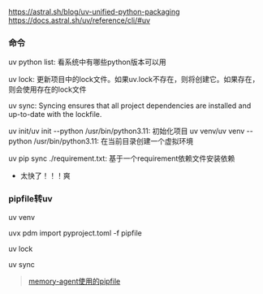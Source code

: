 https://astral.sh/blog/uv-unified-python-packaging
https://docs.astral.sh/uv/reference/cli/#uv


### 命令
uv python list: 看系统中有哪些python版本可以用

uv lock: 更新项目中的lock文件。如果uv.lock不存在，则将创建它。如果存在，则会使用存在的lock文件

uv sync: Syncing ensures that all project dependencies are installed and up-to-date with the lockfile.

uv init/uv init --python /usr/bin/python3.11: 初始化项目
uv venv/uv venv --python /usr/bin/python3.11: 在当前目录创建一个虚拟环境

uv pip sync ./requirement.txt: 基于一个requirement依赖文件安装依赖
- 太快了！！！爽

### pipfile转uv
uv venv

uvx pdm import pyproject.toml -f pipfile

uv lock 

uv sync
> [memory-agent使用的pipfile](https://github.com/langchain-ai/memory-agent)
